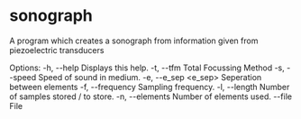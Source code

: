 # sonograph
A program which creates a sonograph from information given from piezoelectric transducers

Options:
  -h, --help                   Displays this help.
  -t, --tfm                    Total Focussing Method
  -s, --speed <speed>          Speed of sound in medium.
  -e, --e_sep <e_sep>          Seperation between elements
  -f, --frequency <frequency>  Sampling frequency.
  -l, --length <samples>       Number of samples stored / to store.
  -n, --elements <elements>    Number of elements used.
  --file <file>                File


